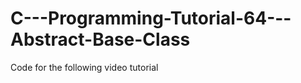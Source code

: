 C---Programming-Tutorial-64---Abstract-Base-Class
=================================================

Code for the following video tutorial 
